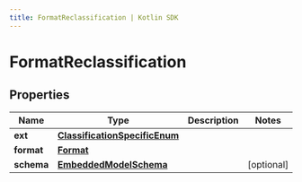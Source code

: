 ```yaml
---
title: FormatReclassification | Kotlin SDK
---
```



# FormatReclassification

## Properties
Name | Type | Description | Notes
------------ | ------------- | ------------- | -------------
**ext** | [**ClassificationSpecificEnum**](ClassificationSpecificEnum) |  | 
**format** | [**Format**](Format) |  | 
**schema** | [**EmbeddedModelSchema**](EmbeddedModelSchema) |  |  [optional]



